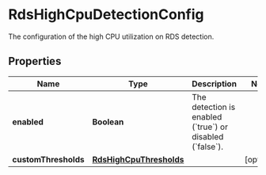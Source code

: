 

# RdsHighCpuDetectionConfig

The configuration of the high CPU utilization on RDS detection.

## Properties

| Name | Type | Description | Notes |
|------------ | ------------- | ------------- | -------------|
|**enabled** | **Boolean** | The detection is enabled (&#x60;true&#x60;) or disabled (&#x60;false&#x60;). |  |
|**customThresholds** | [**RdsHighCpuThresholds**](RdsHighCpuThresholds.md) |  |  [optional] |



